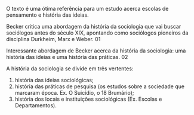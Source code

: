 
O texto é uma ótima referência para um estudo acerca escolas de pensamento e história das ideias. 

Becker critica uma abordagem da história da sociologia que vai buscar sociólogos antes do século XIX, apontando como sociólogos pioneiros da disciplina Durkheim, Marx e Weber. 01

Interessante abordagem de Becker acerca da história da sociologia: uma história das ideias e uma história das práticas. 02

A história da sociologia se divide em três vertentes:
1. história das ideias sociológicas; 
2. história das práticas de pesquisa (os estudos sobre a sociedade que marcaram época. Ex. O Suicídio, o 18 Brumário); 
3. história dos locais e instituições sociológicas (Ex. Escolas e Departamentos). 